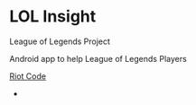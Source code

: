 # LOL Insight
League of Legends Project

Android app to help League of Legends Players

<a href="riot.txt">Riot Code</a>

<div class="gallery">
				<ul>
					<li class="first"><a href="riot.txt"></a></li>
				</ul>		
 </div>
